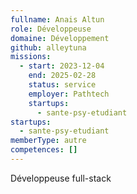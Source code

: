 ```yaml
---
fullname: Anais Altun
role: Développeuse
domaine: Développement
github: alleytuna
missions:
  - start: 2023-12-04
    end: 2025-02-28
    status: service
    employer: Pathtech
    startups:
      - sante-psy-etudiant
startups:
  - sante-psy-etudiant
memberType: autre
competences: []
---
```

Développeuse full-stack